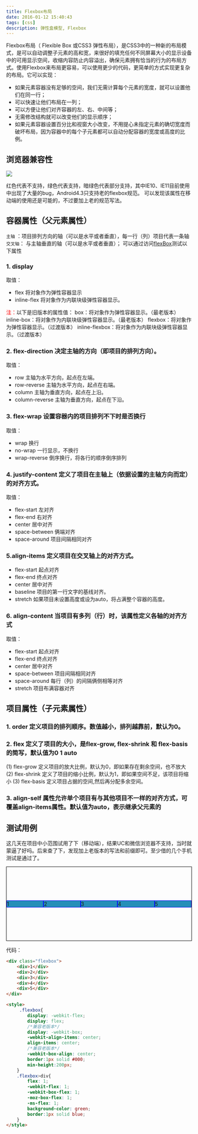 ```yaml
---
title: Flexbox布局
date: 2016-01-12 15:40:43
tags: [css]
description: 弹性盒模型, Flexbox
---
```


Flexbox布局（ Flexible Box 或CSS3 弹性布局），是CSS3中的一种新的布局模式，是可以自动调整子元素的高和宽，来很好的填充任何不同屏幕大小的显示设备中的可用显示空间，收缩内容防止内容溢出，确保元素拥有恰当的行为的布局方式。使用Flexbox来布局更容易，可以使用更少的代码，更简单的方式实现更复杂的布局。它可以实现：

<!-- more -->

 + 如果元素容器没有足够的空间，我们无需计算每个元素的宽度，就可以设置他们在同一行；
 + 可以快速让他们布局在一列；
 + 可以方便让他们对齐容器的左、右、中间等；
 + 无需修改结构就可以改变他们的显示顺序；
 + 如果元素容器设置百分比和视窗大小改变，不用提心未指定元素的确切宽度而破坏布局，因为容器中的每个子元素都可以自动分配容器的宽度或高度的比例。

## 浏览器兼容性
![](/images/201601/flexbox1.png)

红色代表不支持，绿色代表支持，暗绿色代表部分支持，其中IE10、IE11目前使用中出现了大量的bug，Android4.3只支持老的flexbox规范。
可以发现该属性在移动端的使用还是可能的，不过要加上老的规范写法。

## 容器属性（父元素属性）
`主轴` ：项目排列方向的轴（可以是水平或者垂直），每一行（列）项目代表一条轴
`交叉轴`： 与主轴垂直的轴（可以是水平或者垂直）；
可以通过访问[flexBox](http://www.htmllion.com/css-flexbox.html)测试以下属性
### 1. display

取值：

 + flex          将对象作为弹性容器显示
 + inline-flex      将对象作为内联块级弹性容器显示。

<span style="color:red">注：</span>以下是旧版本的属性值：
box：将对象作为弹性容器显示。（最老版本）
inline-box：将对象作为内联块级弹性容器显示。（最老版本）
flexbox：将对象作为弹性容器显示。（过渡版本）
inline-flexbox：将对象作为内联块级弹性容器显示。（过渡版本）
### 2. flex-direction  决定主轴的方向（即项目的排列方向）。

取值：

 + row  主轴为水平方向，起点在左端。
 + row-reverse  主轴为水平方向，起点在右端。
 + column  主轴为垂直方向，起点在上沿。
 + column-reverse  主轴为垂直方向，起点在下沿。

### 3. flex-wrap  设置容器内的项目排列不下时是否换行

取值：

 + wrap  换行
 + no-wrap  一行显示，不换行
 + wrap-reverse  倒序换行，将各行的顺序倒序排列

### 4. justify-content   定义了项目在主轴上（依据设置的主轴方向而定）的对齐方式。

取值：

 + flex-start  左对齐
 + flex-end   右对齐
 + center   居中对齐
 + space-between   俩端对齐
 + space-around  项目间隔相同对齐

### 5.align-items  定义项目在交叉轴上的对齐方式。
+ flex-start 起点对齐
+ flex-end 终点对齐
+ center 居中对齐
+ baseline 项目的第一行文字的基线对齐。
+ stretch 如果项目未设置高度或设为auto，将占满整个容器的高度。

### 6. align-content  当项目有多列（行）时，该属性定义各轴的对齐方式

取值：

 + flex-start  起点对齐
 + flex-end  终点对齐
 + center  居中对齐
 + space-between  项目间隔相同对齐
 + space-around 每行（列）的间隔俩侧相等对齐
 + stretch 项目布满容器对齐




##  项目属性（子元素属性）

### 1. order  定义项目的排列顺序。数值越小，排列越靠前，默认为0。

### 2. flex 定义了项目的大小，是flex-grow, flex-shrink 和 flex-basis的简写，默认值为0 1 auto
(1) flex-grow  定义项目的放大比例，默认为0，即如果存在剩余空间，也不放大
(2) flex-shrink  定义了项目的缩小比例，默认为1，即如果空间不足，该项目将缩小
(3) flex-basis 定义项目占据的空间,然后再分配多余空间。

### 3. align-self  属性允许单个项目有与其他项目不一样的对齐方式，可覆盖align-items属性。默认值为auto，表示继承父元素的

## 测试用例

这几天在项目中小范围试用了下（移动端），结果UC和微信浏览器不支持，当时就蒙逼了好吗。后来查了下，发现加上老版本的写法和前缀即可。至少借的几个手机测试是通过了。
<div class="flexbox">
	<div>1</div>
	<div>2</div>
	<div>3</div>
	<div>4</div>
	<div>5</div>
</div>

<style>
	.flexbox{
	    display: -webkit-flex;
	    display: flex;
	    display: -webkit-box;
	    -webkit-align-items: center;
	    align-items: center;
	    -webkit-box-align: center;
		border:1px solid #000;
		min-height:200px;
	}
	.flexbox>div{
		flex: 1;
		-webkit-flex: 1;
		-webkit-box-flex: 1;
		-moz-box-flex: 1;
		-ms-flex: 1;
		background-color: #258fb8;
		border:1px solid blue;
	}
</style>

代码：
``` html
<div class="flexbox">
	<div>1</div>
	<div>2</div>
	<div>3</div>
	<div>4</div>
	<div>5</div>
</div>

<style>
	 .flexbox{
		display: -webkit-flex;
		display: flex;
		/*兼容老版本*/
		display: -webkit-box;
		-webkit-align-items: center;
		align-items: center;
		/*兼容老版本*/
		-webkit-box-align: center;
		border:1px solid #000;
		min-height:200px;
	}
	.flexbox>div{
		flex: 1;
		-webkit-flex: 1;
		-webkit-box-flex: 1;
		-moz-box-flex: 1;
		-ms-flex: 1;
		background-color: green;
		border:1px solid blue;
	}
</style>
```